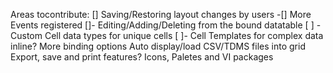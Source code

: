 Areas tocontribute:
[] Saving/Restoring layout changes by users
-[] More Events registered
[]- Editing/Adding/Deleting from the bound datatable
[ ] - Custom Cell data types for unique cells
[ ]- Cell Templates for complex data inline?
More binding options
Auto display/load CSV/TDMS files into grid
Export, save and print features?
Icons, Paletes and VI packages